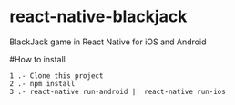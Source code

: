 # react-native-blackjack
BlackJack game in React Native for iOS and Android

#How to install

```
1 .- Clone this project
2 .- npm install
3 .- react-native run-android || react-native run-ios
```
